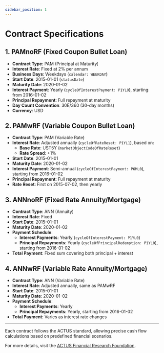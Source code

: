 ```yaml
---
sidebar_position: 1
---
```



# Contract Specifications

## 1. **PAMnoRF (Fixed Coupon Bullet Loan)**
- **Contract Type**: PAM (Principal at Maturity)
- **Interest Rate**: Fixed at 2% per annum
- **Business Days**: Weekdays (`calendar: WEEKDAY`)
- **Start Date**: 2015-01-01 (`statusDate`)
- **Maturity Date**: 2020-01-02
- **Interest Payment**: Yearly (`cycleOfInterestPayment: P1YL0`), starting from 2016-01-02
- **Principal Repayment**: Full repayment at maturity
- **Day Count Convention**: 30E/360 (30-day months)
- **Currency**: USD

## 2. **PAMwRF (Variable Coupon Bullet Loan)**
- **Contract Type**: PAM (Variable Rate)
- **Interest Rate**: Adjusted annually (`cycleOfRateReset: P1YL1`), based on:
  - **Base Rate**: UST5Y (`marketObjectCodeOfRateReset`)
  - **Rate Spread**: +1%
- **Start Date**: 2015-01-01
- **Maturity Date**: 2020-01-02
- **Interest Payment**: Semi-annual (`cycleOfInterestPayment: P6ML0`), starting from 2016-01-02
- **Principal Repayment**: Full repayment at maturity
- **Rate Reset**: First on 2015-07-02, then yearly

## 3. **ANNnoRF (Fixed Rate Annuity/Mortgage)**
- **Contract Type**: ANN (Annuity)
- **Interest Rate**: Fixed
- **Start Date**: 2015-01-01
- **Maturity Date**: 2020-01-02
- **Payment Schedule**: 
  - **Interest Payments**: Yearly (`cycleOfInterestPayment: P1YL0`)
  - **Principal Repayments**: Yearly (`cycleOfPrincipalRedemption: P1YL0`), starting from 2016-01-02
- **Total Payment**: Fixed sum covering both principal + interest

## 4. **ANNwRF (Variable Rate Annuity/Mortgage)**
- **Contract Type**: ANN (Variable Rate)
- **Interest Rate**: Adjusted annually, same as PAMwRF
- **Start Date**: 2015-01-01
- **Maturity Date**: 2020-01-02
- **Payment Schedule**:
  - **Interest Payments**: Yearly
  - **Principal Repayments**: Yearly, starting from 2016-01-02
- **Total Payment**: Varies as interest rate changes

---

Each contract follows the ACTUS standard, allowing precise cash flow calculations based on predefined financial scenarios.

For more details, visit the [ACTUS Financial Research Foundation](https://www.actusfrf.org).

